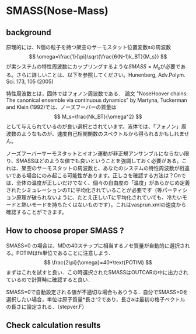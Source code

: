 
# SMASS(Nose-Mass)
 
## background
<!-- https://www.vasp.at/forum/viewtopic.php?f=4&t=18412 -->

<!--https://www.cnblogs.com/panscience/p/4989975.html-->

<!--https://www.researchgate.net/post/How-can-I-reduce-temperature-oscillation-in-NVT-ensemble-simulation-of-FPMD -->


<!-- 
ここでかなり詳しく解説されている．
https://www.toutiao.com/article/7041787115478516237/?wid=1660033468818
-->

<!--
Qujing Zhengのブログページ．ここを読んで勉強しよう．
http://staff.ustc.edu.cn/~zqj/posts/NVT-MD/
-->

原理的には、N個の粒子を持つ架空のサーモスタット位置変数sの周波数
$$
\omega=\frac{1}{\pi}\sqrt{\frac{6(N-1)k_BT}{M_s}}
$$
が実システムの特性周波数にカップリングするような$SMASS=M_s$が必要である。さらに詳しいことは、以下を参照してください。Hunenberg, Adv.Polym. Sci. 173, 105 (2005)

特性周波数とは，固体ではフォノン周波数である．
論文 "NoseHoover chains: The canonical ensemble via continuous dynamics" by Martyna, Tuckerman and Klein (1992)では、ノーズフーバーの質量は
$$
M_s=\frac{Nk_BT}{\omega^2}
$$
として与えられているのが良い選択とされています。液体では、「フォノン」周波数のようなものが、速度自己相関関数のスペクトルから得られるかもしれません。

ノーズフーバーサーモスタットとイオン運動が非正規アンサンブルにならない限り、SMASSはどのような値でも良いということを強調しておく必要がある。これは、架空のサーモスタットの周波数と、あなたのシステムの特性周波数が桁違いである場合にのみ起こる可能性があります。正しさを確認する方法は？Onでは、全体の温度が正しいだけでなく、個々の自由度の「温度」があらかじめ定義されたシミュレーションのTに平均化されていることが必要です（等パーティション原理が破られないように、たとえ正しいTに平均化されていても、冷たいモードと熱いモードを持ちたくはないものです）。これはvasprun.xmlの速度から確認することができます。


## How to choose proper SMASS ?

SMASS=0 の場合は、MDの40ステップに相当するノセ質量が自動的に選択される。POTIMはfs単位であることに注意しよう．
$$
\frac{2\pi}{\omega}=40*\text{POTIM}
$$
まずはこれを試すと良い．この時選択されたSMASSはOUTCARの中に出力されているので計算時に確認すると良い．

SMASS=0で自動設定される値が不適切な場合もありうる．自分でSMASS>0を選択したい場合，単位は原子質量*長さ^2であり，長さaは最初の格子ベクトルの長さに設定される．（stepver.F）


## Check calculation results
